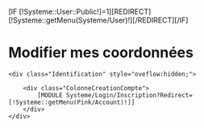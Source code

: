 [IF [!Systeme::User::Public!]=1][REDIRECT][!Systeme::getMenu(Systeme/User)!][/REDIRECT][/IF]
<div class="user">
	<h1 class="moncompte">Modifier mes coordonnées</h1>

	<div class="Identification" style="oveflow:hidden;">

		<div class="ColonneCreationCompte">
			[MODULE Systeme/Login/Inscription?Redirect=[!Systeme::getMenu(Pink/Account)!]]
		</div>
	</div>
</div>